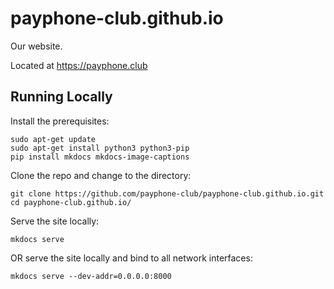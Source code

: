 # payphone-club.github.io

Our website.

Located at https://payphone.club

## Running Locally

Install the prerequisites:

```
sudo apt-get update
sudo apt-get install python3 python3-pip
pip install mkdocs mkdocs-image-captions
```

Clone the repo and change to the directory:

```
git clone https://github.com/payphone-club/payphone-club.github.io.git
cd payphone-club.github.io/
```

Serve the site locally:

```
mkdocs serve
```

OR serve the site locally and bind to all network interfaces:

```
mkdocs serve --dev-addr=0.0.0.0:8000
```
